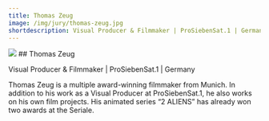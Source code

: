 ```yaml
---
title: Thomas Zeug
image: /img/jury/thomas-zeug.jpg
shortdescription: Visual Producer & Filmmaker | ProSiebenSat.1 | Germany 
---
```

<img src="/img/jury/thomas-zeug.jpg">
## Thomas Zeug

Visual Producer & Filmmaker | ProSiebenSat.1 | Germany

Thomas Zeug is a multiple award-winning filmmaker from Munich. In addition to his work as a Visual Producer at ProSiebenSat.1, he also works on his own film projects. His animated series “2 ALIENS” has already won two awards at the Seriale.
